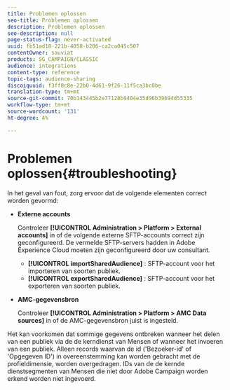 ```yaml
---
title: Problemen oplossen
seo-title: Problemen oplossen
description: Problemen oplossen
seo-description: null
page-status-flag: never-activated
uuid: fb51ad18-221b-4058-b206-ca2ca045c507
contentOwner: sauviat
products: SG_CAMPAIGN/CLASSIC
audience: integrations
content-type: reference
topic-tags: audience-sharing
discoiquuid: f3ff8c8e-22b0-4d61-9f26-11f5ca3bc0be
translation-type: tm+mt
source-git-commit: 70b143445b2e77128b9404e35d96b39694d55335
workflow-type: tm+mt
source-wordcount: '131'
ht-degree: 4%

---
```



# Problemen oplossen{#troubleshooting}

In het geval van fout, zorg ervoor dat de volgende elementen correct worden gevormd:

* **Externe accounts**

   Controleer **[!UICONTROL Administration > Platform > External accounts]** in of de volgende externe SFTP-accounts correct zijn geconfigureerd. De vermelde SFTP-servers hadden in Adobe Experience Cloud moeten zijn geconfigureerd door uw consultant.

   * **[!UICONTROL importSharedAudience]** : SFTP-account voor het importeren van soorten publiek.
   * **[!UICONTROL exportSharedAudience]** : SFTP-account voor het exporteren van soorten publiek.

* **AMC-gegevensbron**

   Controleer **[!UICONTROL Administration > Platform > AMC Data sources]** in of de AMC-gegevensbron juist is ingesteld.

Het kan voorkomen dat sommige gegevens ontbreken wanneer het delen van een publiek via de de kerndienst van Mensen of wanneer het invoeren van een publiek. Alleen records waarvan de id (&#39;Bezoeker-id&#39; of &#39;Opgegeven ID&#39;) in overeenstemming kan worden gebracht met de profieldimensie, worden overgedragen. IDs van de de kernde dienstsegmenten van Mensen die niet door Adobe Campaign worden erkend worden niet ingevoerd.
